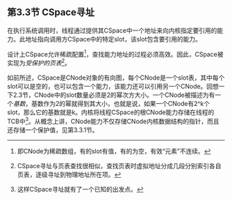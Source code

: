 ## 第3.3节  CSpace寻址

在执行系统调用时，线程通过提供其CSpace中一个地址来向内核指定要引用的能力。此地址指向调用方CSpace中的特定slot，该slot包含要引用的能力。

设计上CSpace允许稀疏配置[^1]，查找能力地址的过程必须高效。因此，CSpace被实现为*受保护的页表*[^2]。

如前所述，CSpace是CNode对象的有向图，每个CNode是一个slot表，其中每个slot可以是空的，也可以包含一个能力，该能力还可以引用另一个CNode。回想一下2.3节，CNode中的slot数量必须是2的幂次方大小。一个CNode被描述为有一个*基数*，基数作为2的幂就得到其大小，也就是说，如果一个CNode有2^k个slot，那么它的基数就是k。内核将线程CSpace的根CNode能力存储在线程的TCB中[^3]。从概念上讲，CNode能力不仅存储CNode内核数据结构的指针，而且还存储一个保护值，见第3.3.1节。

[^1]: 即CNode为稀疏数组，有的slot有值，有的为空，有效“元素”不连续。

[^2]: CSpace寻址与页表查找很相似，查找页表时虚拟地址分成几段分别索引各自页表，逐级寻址到物理地址所在项。

[^3]: 这样CSpace寻址就有了一个已知的出发点。